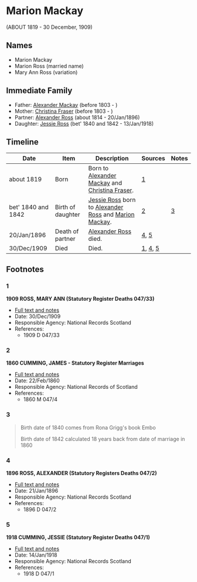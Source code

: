 ﻿---
layout: person
subject_key: i78930004
permalink: /people/i78930004
---

# Marion Mackay
(ABOUT 1819 - 30 December, 1909)

## Names

* Marion Mackay
* Marion Ross (married name)
* Mary Ann Ross (variation)

## Immediate Family

* Father: [Alexander Mackay](./@3089092@-alexander-mackay-b1803-d.md) (before 1803 - )
* Mother: [Christina Fraser](./@45275253@-christina-fraser-b1803-d.md) (before 1803 - )
* Partner: [Alexander Ross](./@81387900@-alexander-ross-b1814-d1896-1-20.md) (about 1814 - 20/Jan/1896)
* Daughter: [Jessie Ross](./@60546968@-jessie-ross-b1840~1842-d1918-1-13.md) (bet' 1840 and 1842 - 13/Jan/1918)

## Timeline

Date | Item | Description | Sources | Notes
---|---|---|---|---
about 1819 | Born | Born to [Alexander Mackay](./@3089092@-alexander-mackay-b1803-d.md) and [Christina Fraser](./@45275253@-christina-fraser-b1803-d.md). | [1](#1) | 
bet' 1840 and 1842 | Birth of daughter | [Jessie Ross](./@60546968@-jessie-ross-b1840~1842-d1918-1-13.md) born to [Alexander Ross](./@81387900@-alexander-ross-b1814-d1896-1-20.md) and [Marion Mackay](./@78930004@-marion-mackay-b1819-d1909-12-30.md). | [2](#2) | [3](#3)
20/Jan/1896 | Death of partner | [Alexander Ross](./@81387900@-alexander-ross-b1814-d1896-1-20.md) died. | [4](#4), [5](#5) | 
30/Dec/1909 | Died | Died. | [1](#1), [4](#4), [5](#5) | 

## Footnotes

### 1

**1909 ROSS, MARY ANN (Statutory Register Deaths 047/33)**

* [Full text and notes](../sources/@62343074@-1909-ross,-mary-ann-statutory-register-deaths-047-33-.md)
* Date: 30/Dec/1909
* Responsible Agency: National Records Scotland
* References: 
  * 1909 D 047/33

### 2

**1860 CUMMING, JAMES - Statutory Register Marriages**

* [Full text and notes](../sources/@18366368@-1860-cumming,-james-statutory-register-marriages.md)
* Date: 22/Feb/1860
* Responsible Agency: National Records of Scotland
* References: 
  * 1860 M 047/4

### 3

> Birth date of 1840 comes from Rona Grigg's book Embo
>
> Birth date of 1842 calculated 18 years back from date of marriage in 1860
>


### 4

**1896 ROSS, ALEXANDER (Statutory Registers Deaths 047/2)**

* [Full text and notes](../sources/@70411734@-1896-ross,-alexander-statutory-registers-deaths-047-2-.md)
* Date: 21/Jan/1896
* Responsible Agency: National Records Scotland
* References: 
  * 1896 D 047/2

### 5

**1918 CUMMING, JESSIE (Statutory Register Deaths 047/1)**

* [Full text and notes](../sources/@22662480@-1918-cumming,-jessie-statutory-register-deaths-047-1-.md)
* Date: 14/Jan/1918
* Responsible Agency: National Records Scotland
* References: 
  * 1918 D 047/1

